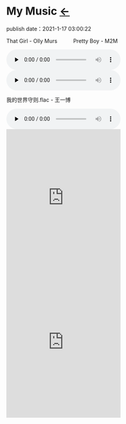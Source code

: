# My Music  [←](../index.md)
publish date：2021-1-17 03:00:22

<div>

<p>That Girl - Olly Murs&emsp;&emsp;&emsp;Pretty Boy - M2M</p>

<audio id="audio" controls="" preload="none">    
    <source id="mp3" src="https://ambroseren.github.io/test/Art/Music/N7aBQh8CGcuZQYax.mp3">
</audio>

<audio id="audio" controls="" preload="none">
    <source id="mp3" src="https://cdn.jsdelivr.net/gh/AmbroseRen/Picture@master/music/english/Pretty Boy - M2M.mp3">
</audio>

<p>我的世界守则.flac - 王一博</p>

<audio id="audio" controls="" preload="none">
    <source id="mp3" src="https://files.catbox.moe/4hurqe.flac">
</audio>

</div>

<div>

<iframe src="https://open.spotify.com/embed/track/19M2ALVTYbfrrcQafDABbl" width="300" height="380" frameborder="0" allowtransparency="true" allow="encrypted-media"></iframe>

<iframe src="https://open.spotify.com/embed/track/4DvgCh2A4NDKRiaFdY1mLC" width="300" height="380" frameborder="0" allowtransparency="true" allow="encrypted-media"></iframe>

</div>

